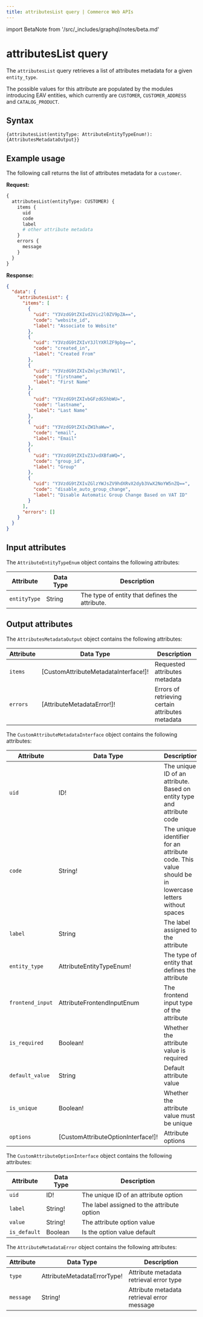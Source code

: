 ```yaml
---
title: attributesList query | Commerce Web APIs
---
```


import BetaNote from '/src/_includes/graphql/notes/beta.md'

<BetaNote />

# attributesList query

The `attributesList` query retrieves a list of attributes metadata for a given `entity_type`.

The possible values for this attribute are populated by the modules introducing EAV entities, which currently are `CUSTOMER`, `CUSTOMER_ADDRESS` and `CATALOG_PRODUCT`.

## Syntax

`{attributesList(entityType: AttributeEntityTypeEnum!): {AttributesMetadataOutput}}`

## Example usage

The following call returns the list of attributes metadata for a `customer`.

**Request:**

```graphql
{
  attributesList(entityType: CUSTOMER) {
    items {
      uid
      code
      label
      # other attribute metadata
    }
    errors {
      message
    }
  }
} 

```

**Response:**

```json
{
  "data": {
    "attributesList": {
      "items": [
        {
          "uid": "Y3VzdG9tZXIvd2Vic2l0ZV9pZA==",
          "code": "website_id",
          "label": "Associate to Website"
        },
        {
          "uid": "Y3VzdG9tZXIvY3JlYXRlZF9pbg==",
          "code": "created_in",
          "label": "Created From"
        },
        {
          "uid": "Y3VzdG9tZXIvZmlyc3RuYW1l",
          "code": "firstname",
          "label": "First Name"
        },
        {
          "uid": "Y3VzdG9tZXIvbGFzdG5hbWU=",
          "code": "lastname",
          "label": "Last Name"
        },
        {
          "uid": "Y3VzdG9tZXIvZW1haWw=",
          "code": "email",
          "label": "Email"
        },
        {
          "uid": "Y3VzdG9tZXIvZ3JvdXBfaWQ=",
          "code": "group_id",
          "label": "Group"
        },
        {
          "uid": "Y3VzdG9tZXIvZGlzYWJsZV9hdXRvX2dyb3VwX2NoYW5nZQ==",
          "code": "disable_auto_group_change",
          "label": "Disable Automatic Group Change Based on VAT ID"
        }
      ],
      "errors": []
    }
  }
}
```

## Input attributes

The `AttributeEntityTypeEnum` object contains the following attributes:

Attribute | Data Type | Description
--- |---| ---
`entityType` | String | The type of entity that defines the attribute.

## Output attributes

The `AttributesMetadataOutput` object contains the following attributes:

Attribute | Data Type | Description
--- |---| ---
`items` | [CustomAttributeMetadataInterface!]! | Requested attributes metadata
`errors` | [AttributeMetadataError!]! | Errors of retrieving certain attributes metadata

The `CustomAttributeMetadataInterface` object contains the following attributes:

Attribute | Data Type | Description
--- |---| ---
`uid` | ID! | The unique ID of an attribute. Based on entity type and attribute code
`code` | String! | The unique identifier for an attribute code. This value should be in lowercase letters without spaces
`label` | String | The label assigned to the attribute
`entity_type` | AttributeEntityTypeEnum! | The type of entity that defines the attribute
`frontend_input` | AttributeFrontendInputEnum | The frontend input type of the attribute
`is_required` | Boolean! | Whether the attribute value is required
`default_value` | String | Default attribute value
`is_unique` | Boolean! | Whether the attribute value must be unique
`options` | [CustomAttributeOptionInterface!]! | Attribute options

The `CustomAttributeOptionInterface` object contains the following attributes:

Attribute | Data Type | Description
--- |---| ---
`uid` | ID! | The unique ID of an attribute option
`label` | String! | The label assigned to the attribute option
`value` | String! | The attribute option value
`is_default` | Boolean | Is the option value default

The `AttributeMetadataError` object contains the following attributes:

Attribute | Data Type | Description
--- | --- | ---
`type` | AttributeMetadataErrorType! | Attribute metadata retrieval error type
`message` | String! | Attribute metadata retrieval error message
